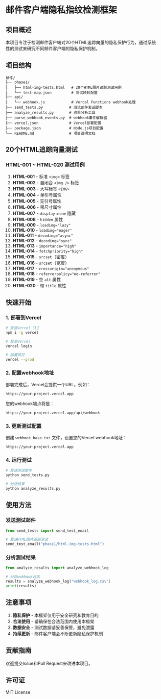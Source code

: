 # 邮件客户端隐私指纹检测框架

## 项目概述

本项目专注于检测邮件客户端对20个HTML追踪向量的隐私保护行为，通过系统性的测试来研究不同邮件客户端的隐私保护机制。

## 项目结构

```
邮件/
├── phase1/
│   ├── html-img-tests.html   # 20个HTML图片追踪测试用例
│   └── test-map.json         # 测试映射配置
├── api/
│   └── webhook.js            # Vercel Functions webhook处理
├── send_tests.py            # 测试邮件发送脚本
├── analyze_results.py       # 结果分析工具
├── parse_webhook_events.py  # webhook事件解析器
├── vercel.json              # Vercel部署配置
├── package.json             # Node.js项目配置
└── README.md                # 项目说明文档
```

## 20个HTML追踪向量测试

### HTML-001 ~ HTML-020 测试用例

1. **HTML-001** - 标准 `<img>` 标签
2. **HTML-002** - 自闭合 `<img />` 标签
3. **HTML-003** - 大写标签 `<IMG>`
4. **HTML-004** - 单引号属性
5. **HTML-005** - 无引号属性
6. **HTML-006** - 带尺寸属性
7. **HTML-007** - `display:none` 隐藏
8. **HTML-008** - `hidden` 属性
9. **HTML-009** - `loading="lazy"`
10. **HTML-010** - `loading="eager"`
11. **HTML-011** - `decoding="async"`
12. **HTML-012** - `decoding="sync"`
13. **HTML-013** - `importance="high"`
14. **HTML-014** - `fetchpriority="high"`
15. **HTML-015** - `srcset`（密度）
16. **HTML-016** - `srcset`（宽度）
17. **HTML-017** - `crossorigin="anonymous"`
18. **HTML-018** - `referrerpolicy="no-referrer"`
19. **HTML-019** - 空 `alt` 属性
20. **HTML-020** - 带 `title` 属性

## 快速开始

### 1. 部署到Vercel

```bash
# 安装Vercel CLI
npm i -g vercel

# 登录Vercel
vercel login

# 部署项目
vercel --prod
```

### 2. 配置webhook地址

部署完成后，Vercel会提供一个URL，例如：
```
https://your-project.vercel.app
```

您的webhook端点将是：
```
https://your-project.vercel.app/api/webhook
```

### 3. 更新测试配置

创建 `webhook_base.txt` 文件，设置您的Vercel webhook地址：

```
https://your-project.vercel.app
```

### 4. 运行测试

```bash
# 发送测试邮件
python send_tests.py

# 分析结果
python analyze_results.py
```

## 使用方法

### 发送测试邮件

```python
from send_tests import send_test_email

# 发送HTML图片追踪测试
send_test_email("phase1/html-img-tests.html")
```

### 分析测试结果

```python
from analyze_results import analyze_webhook_log

# 分析webhook日志
results = analyze_webhook_log("webhook_log.csv")
print(results)
```

## 注意事项

1. **隐私保护** - 本框架仅用于安全研究和教育目的
2. **合法使用** - 请确保在合法范围内使用本框架
3. **数据安全** - 测试数据请妥善保管，避免泄露
4. **持续更新** - 邮件客户端会不断更新隐私保护机制

## 贡献指南

欢迎提交Issue和Pull Request来改进本项目。

## 许可证

MIT License